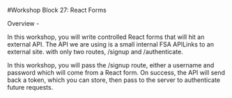 #Workshop Block 27: React Forms

Overview - 

In this workshop, you will write controlled React forms that will hit an external API. The API we are using is a small internal FSA APILinks to an external site. with only two routes, /signup and /authenticate.

In this workshop, you will pass the /signup route, either a username and password which will come from a React form. On success, the API will send back a token, which you can store, then pass to the server to authenticate future requests.